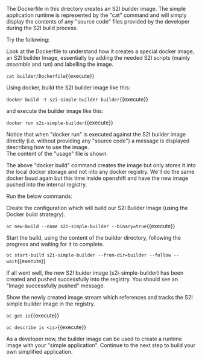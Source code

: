 
The Dockerfile in this directory creates an S2I builder image.  The simple application runtime is represented by the "cat" command and will simply display the contents of any "source code" files provided by the developer during the S2I build process. 

Try the following:

Look at the Dockerfile to understand how it creates a special docker image, an S2I builder Image, essentially by adding the needed S2I scripts (mainly _assemble_ and _run_) and labelling the image. 

``cat builder/Dockerfile``{{execute}}

Using docker, build the S2I builder image like this:

``docker build -t s2i-simple-builder builder``{{execute}}

and execute the builder image like this:

``docker run s2i-simple-builder``{{execute}}

Notice that when "docker run" is executed against the S2I builder image directly (i.e.  without providing any "source code") a message is displayed describing how to use the image.  
The content of the "usage" file is shown.

The above "docker build" command creates the image but only stores it into the local docker storage and not into any docker registry. We'll do the same docker buud again but this time inside openshift and have the new image pushed into the internal registry.

Run the below commands:

Create the configuration which will build our S2I Builder Image (using the Docker build strategry).

``oc new-build --name s2i-simple-builder --binary=true``{{execute}}

Start the build, using the content of the builder directory, following the progress and waiting for it to complete.

``oc start-build s2i-simple-builder --from-dir=builder --follow --wait``{{execute}}

If all went well, the new S2I buider image (s2i-simple-builder) has been created and pushed successfully into the registry.  You should see an "Image successfully pushed" message. 

Show the newly created image stream which references and tracks the S2I simple builder image in the registry.

``oc get is``{{execute}}

``oc describe is <is>``{{execute}}

As a developer now, the builder image can be used to create a runtime image with your "simple application".  Continue to the next step to build your own simplified application. 

